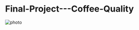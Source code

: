 # Final-Project---Coffee-Quality

![photo](http://coffeequalitylaboratory.com/wp-content/uploads/2017/11/unnamed.jpg)
